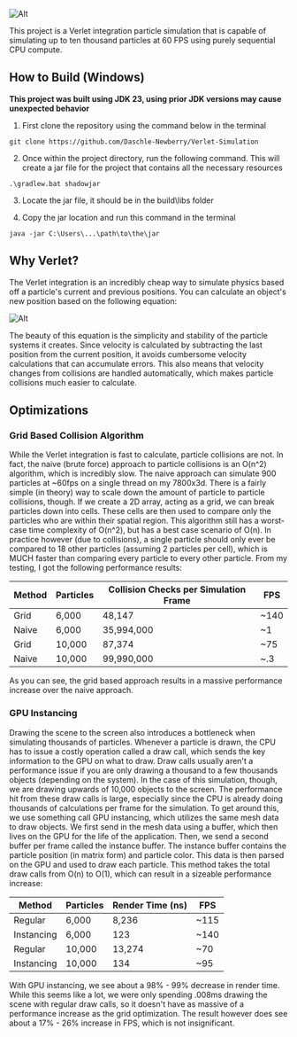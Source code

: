 ![Alt](src/main/resources/assets/gif/Simulationgif.gif "simulation.gif")

This project is a Verlet integration particle simulation that is capable of simulating up to ten thousand particles at 60 FPS using purely sequential CPU compute. 

## How to Build (Windows)
<strong>This project was built using JDK 23, using prior JDK versions may cause unexpected behavior</strong>

  
1. First clone the repository using the command below in the terminal

```
git clone https://github.com/Daschle-Newberry/Verlet-Simulation
```

2. Once within the project directory, run the following command. This will create a jar file for the project that contains all the necessary resources

```
.\gradlew.bat shadowjar
```

3. Locate the jar file, it should be in the build\libs folder

4. Copy the jar location and run this command in the terminal
  
```
java -jar C:\Users\...\path\to\the\jar
```



## Why Verlet? 

The Verlet integration is an incredibly cheap way to simulate physics based off a particle's current and previous positions. You can calculate an object's new position based on the following equation:

![Alt](https://github.com/user-attachments/assets/afdfa095-b12f-422b-a051-7af170b18db9 "vertletintegrationequation.png")

The beauty of this equation is the simplicity and stability of the particle systems it creates. Since velocity is calculated by subtracting the last position from the current position, it avoids cumbersome velocity calculations that can accumulate errors. This also means that velocity changes from collisions are handled automatically, which makes particle collisions much easier to calculate.


## Optimizations

### Grid Based Collision Algorithm

While the Verlet integration is fast to calculate, particle collisions are not. In fact, the naive (brute force) approach to particle collisions is an O(n^2) algorithm, which is incredibly slow. The naive approach can simulate 900 particles at ~60fps on a single thread on my 7800x3d. There is a fairly simple (in theory) way to scale down the amount of particle to particle collisions, though. If we create a 2D array, acting as a grid, we can break particles down into cells. These cells are then used to compare only the particles who are within their spatial region. This algorithm still has a worst-case time complexity of O(n^2), but has a best case scenario of O(n). In practice however (due to collisions), a single particle should only ever be compared to 18 other particles (assuming 2 particles per cell), which is MUCH faster than comparing every particle to every other particle. From my testing, I got the following performance results:

| Method | Particles | Collision Checks per Simulation Frame | FPS  |
|--------|-----------|----------------------------------------|------|
| Grid  | 6,000     | 48,147                                 | ~140 |
| Naive   | 6,000     | 35,994,000                             | ~1   |
| Grid  | 10,000     | 87,374                                 | ~75 |
| Naive   | 10,000     | 99,990,000                              | ~.3  |

As you can see, the grid based approach results in a massive performance increase over the naive approach.

### GPU Instancing 
Drawing the scene to the screen also introduces a bottleneck when simulating thousands of particles. Whenever a particle is drawn, the CPU has to issue a costly operation called a draw call, which sends the key information to the GPU on what to draw. Draw calls usually aren't a performance issue if you are only drawing a thousand to a few thousands objects (depending on the system). In the case of this simulation, though, we are drawing upwards of 10,000 objects to the screen. The performance hit from these draw calls is large, especially since the CPU is already doing thousands of calculations per frame for the simulation. To get around this, we use something call GPU instancing, which utilizes the same mesh data to draw objects. We first send in the mesh data using a buffer, which then lives on the GPU for the life of the application. Then, we send a second buffer per frame called the instance buffer. The instance buffer contains the particle position (in matrix form) and particle color. This data is then parsed on the GPU and used to draw each particle. This method takes the total draw calls from O(n) to O(1), which can result in a sizeable performance increase:


| Method       | Particles    | Render Time (ns)   | FPS  |
|--------------|--------------|---------------|------|
| Regular      | 6,000  | 8,236            | ~115 |  
| Instancing   | 6,000  | 123         | ~140   | 
| Regular      | 10,000 | 13,274            | ~70 |
| Instancing   | 10,000 | 134        | ~95   |   

With GPU instancing, we see about a 98% - 99% decrease in render time. While this seems like a lot, we were only spending .008ms drawing the scene with regular draw calls, so it doesn't have as massive of a performance increase as the grid optimization. The result however does see about a 17% - 26% increase in FPS, which is not insignificant. 







